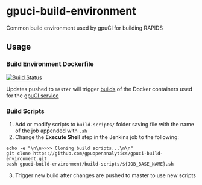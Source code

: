 # gpuci-build-environment

Common build environment used by gpuCI for building RAPIDS

## Usage

### Build Environment Dockerfile

[![Build Status](http://gpuci.gpuopenanalytics.com/buildStatus/icon?job=goai-docker-container-builder)](http://gpuci.gpuopenanalytics.com/job/goai-docker-container-builder/)

Updates pushed to `master` will trigger
[builds](http://gpuci.gpuopenanalytics.com/job/goai-docker-container-builder/) of the Docker
containers used for the [gpuCI service](http://gpuci.gpuopenanalytics.com/)

### Build Scripts

1. Add or modify scripts to `build-scripts/` folder saving file with the name of
the job appended with `.sh`
2. Change the **Execute Shell** step in the Jenkins job to the following:
```
echo -e "\n\n>>>> Cloning build scripts...\n\n"
git clone https://github.com/gpuopenanalytics/gpuci-build-environment.git
bash gpuci-build-environment/build-scripts/${JOB_BASE_NAME}.sh
```
3. Trigger new build after changes are pushed to master to use new scripts
